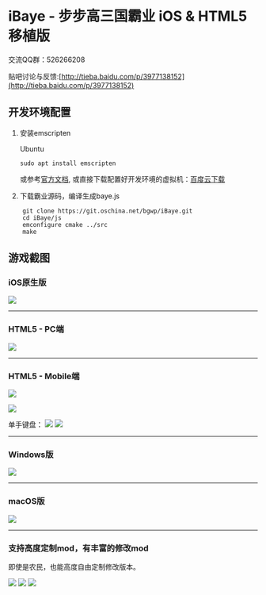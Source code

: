 # iBaye - 步步高三国霸业 iOS & HTML5 移植版

交流QQ群：526266208

贴吧讨论与反馈:[http://tieba.baidu.com/p/3977138152](http://tieba.baidu.com/p/3977138152)

## 开发环境配置

1. 安装emscripten

    Ubuntu

	```
    sudo apt install emscripten
	```

	或参考[官方文档](http://kripken.github.io/emscripten-site/docs/getting_started/downloads.html#platform-notes-installation-instructions-portable-sdk),
	或直接下载配置好开发环境的虚拟机：[百度云下载](https://pan.baidu.com/s/1eRFehjW)


2. 下载霸业源码，编译生成baye.js

```
    git clone https://git.oschina.net/bgwp/iBaye.git
    cd iBaye/js
    emconfigure cmake ../src
    make
```

## 游戏截图

### iOS原生版
![](images/ios.jpg)

---

### HTML5 - PC端
![](images/pc-h5.png)

---

### HTML5 - Mobile端
![](images/ios-h5.png)

![](images/ios-h5-k.png)

单手键盘：
![](images/ios-h5-k2.png)
![](images/ios-h5-k3.png)

---

### Windows版
![](images/windows.png)

---

### macOS版
![](images/macos.png)

---

### 支持高度定制mod，有丰富的修改mod

即使是农民，也能高度自由定制修改版本。

![](images/mod1.png)
![](images/mod2.png)
![](images/mod.png)
